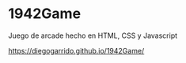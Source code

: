 # 1942Game
Juego de arcade hecho en HTML, CSS y Javascript

https://diegogarrido.github.io/1942Game/
